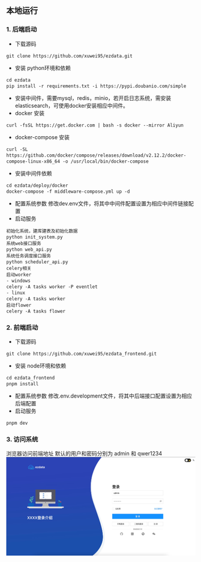 本地运行
-----------------------------------

### 1. 后端启动
- 下载源码
```
git clone https://github.com/xuwei95/ezdata.git
```

- 安装 python环境和依赖
```
cd ezdata
pip install -r requirements.txt -i https://pypi.doubanio.com/simple
```

- 安装中间件，需要mysql，redis，minio，若开启日志系统，需安装elasticsearch，可使用docker安装相应中间件。
- docker 安装
```
curl -fsSL https://get.docker.com | bash -s docker --mirror Aliyun
```
- docker-compose 安装
```
curl -SL https://github.com/docker/compose/releases/download/v2.12.2/docker-compose-linux-x86_64 -o /usr/local/bin/docker-compose
```
- 安装中间件依赖
```
cd ezdata/deploy/docker
docker-compose -f middleware-compose.yml up -d
``` 
- 配置系统参数
修改dev.env文件，将其中中间件配置设置为相应中间件链接配置
- 启动服务
```
初始化系统，建库建表及初始化数据
python init_system.py
系统web接口服务
python web_api.py
系统任务调度接口服务
python scheduler_api.py
celery相关
启动worker
- windows
celery -A tasks worker -P eventlet
- linux
celery -A tasks worker
启动flower
celery -A tasks flower
```

### 2. 前端启动
- 下载源码
```
git clone https://github.com/xuwei95/ezdata_frontend.git
```

- 安装 node环境和依赖
```
cd ezdata_frontend
pnpm install
```
- 配置系统参数
  修改.env.development文件，将其中后端接口配置设置为相应后端配置
- 启动服务
```
pnpm dev
```
### 3. 访问系统
浏览器访问前端地址  默认的用户和密码分别为 admin 和 qwer1234
![输入图片说明](https://raw.githubusercontent.com/xuwei95/ezdata_press/master/images/login.png?raw=true "在这里输入图片标题")



